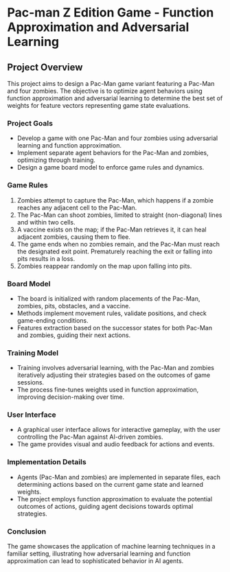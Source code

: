 # Pac-man Z Edition Game - Function Approximation and Adversarial Learning

## Project Overview

This project aims to design a Pac-Man game variant featuring a Pac-Man and four zombies. The objective is to optimize agent behaviors using function approximation and adversarial learning to determine the best set of weights for feature vectors representing game state evaluations.

### Project Goals

- Develop a game with one Pac-Man and four zombies using adversarial learning and function approximation.
- Implement separate agent behaviors for the Pac-Man and zombies, optimizing through training.
- Design a game board model to enforce game rules and dynamics.

### Game Rules

1. Zombies attempt to capture the Pac-Man, which happens if a zombie reaches any adjacent cell to the Pac-Man.
2. The Pac-Man can shoot zombies, limited to straight (non-diagonal) lines and within two cells.
3. A vaccine exists on the map; if the Pac-Man retrieves it, it can heal adjacent zombies, causing them to flee.
4. The game ends when no zombies remain, and the Pac-Man must reach the designated exit point. Prematurely reaching the exit or falling into pits results in a loss.
5. Zombies reappear randomly on the map upon falling into pits.

### Board Model

- The board is initialized with random placements of the Pac-Man, zombies, pits, obstacles, and a vaccine.
- Methods implement movement rules, validate positions, and check game-ending conditions.
- Features extraction based on the successor states for both Pac-Man and zombies, guiding their next actions.

### Training Model

- Training involves adversarial learning, with the Pac-Man and zombies iteratively adjusting their strategies based on the outcomes of game sessions.
- The process fine-tunes weights used in function approximation, improving decision-making over time.

### User Interface

- A graphical user interface allows for interactive gameplay, with the user controlling the Pac-Man against AI-driven zombies.
- The game provides visual and audio feedback for actions and events.

### Implementation Details

- Agents (Pac-Man and zombies) are implemented in separate files, each determining actions based on the current game state and learned weights.
- The project employs function approximation to evaluate the potential outcomes of actions, guiding agent decisions towards optimal strategies.

### Conclusion

The game showcases the application of machine learning techniques in a familiar setting, illustrating how adversarial learning and function approximation can lead to sophisticated behavior in AI agents.


